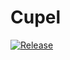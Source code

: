 # Cupel

[![Release](https://github.com/cupel-co/cupel-co/actions/workflows/integrate.yml/badge.svg)](https://github.com/cupel-co/cupel-co/actions/workflows/integrate.yml)

